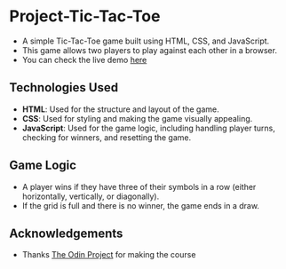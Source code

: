 # Project-Tic-Tac-Toe
- A simple Tic-Tac-Toe game built using HTML, CSS, and JavaScript. 
- This game allows two players to play against each other in a browser.
- You can check the live demo [here](https://b0llull0s.github.io/Project-Tic-Tac-Toe/)
## Technologies Used
- **HTML**: Used for the structure and layout of the game.
- **CSS**: Used for styling and making the game visually appealing.
- **JavaScript**: Used for the game logic, including handling player turns, checking for winners, and resetting the game.
## Game Logic
- A player wins if they have three of their symbols in a row (either horizontally, vertically, or diagonally).
- If the grid is full and there is no winner, the game ends in a draw.
## Acknowledgements
- Thanks [The Odin Project](https://www.theodinproject.com) for making the course